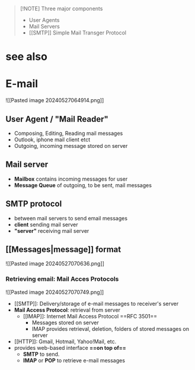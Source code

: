 
> [!NOTE] Three major components
> - User Agents
> - Mail Servers
> - [[SMTP]] Simple Mail Transger Protocol


# see also


# E-mail
![[Pasted image 20240527064914.png]]
## User Agent / "Mail Reader"
- Composing, Editing, Reading mail messages
- Outlook, iphone mail client etct
- Outgoing, incoming message stored on server
## Mail server
- **Mailbox** contains incoming messages for user
- **Message Queue** of outgoing, to be sent, mail messages
## SMTP protocol
- between mail servers to send email messages
- **client** sending mail server
- **"server"** receiving mail server
## [[Messages|message]] format
![[Pasted image 20240527070636.png]]

### Retrieving email: Mail Acces Protocols
![[Pasted image 20240527070749.png]]
- [[SMTP]]: Delivery/storage of e-mail messages to receiver's server
- **Mail Access Protocol**: retrieval from server
	- [[IMAP]]: Internet Mail Access Protocol ==RFC 3501==
		- Messages stored on server
		- IMAP provides retrieval, deletion, folders of stored messages on server
- [[HTTP]]: Gmail, Hotmail, Yahoo!Mail, etc. 
- provides web-based interface **==on top of==** 
	- **SMTP** to send.
	- **IMAP** or **POP** to retrieve e-mail messages